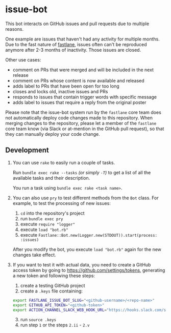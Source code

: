 # issue-bot

This bot interacts on GitHub issues and pull requests due to multiple reasons.

One example are issues that haven't had any activity for multiple months. Due to the fast nature of [fastlane](https://fastlane.tools), issues often can't be reproduced anymore after 2-3 months of inactivity. Those issues are closed.

Other use cases:

- comment on PRs that were merged and will be included in the next release
- comment on PRs whose content is now available and released
- adds label to PRs that have been open for too long
- closes and locks old, inactive issues and PRs
- responds to issues that contain trigger words with specific message
- adds label to issues that require a reply from the original poster

Please note that the issue-bot system run by the `fastlane` core team does not automatically deploy code changes made to this repository. When merging changes to the repository, please let a member of the `fastlane` core team know (via Slack or at-mention in the GitHub pull request), so that they can manually deploy your code change.

## Development

1. You can use `rake` to easily run a couple of tasks.

    Run `bundle exec rake --tasks` _(or simply `-T`)_ to get a list of all the available tasks and their description.

    You run a task using `bundle exec rake <task name>`.

2. You can also use `pry` to test different methods from the `Bot` class. For example, to test the processing of new issues:

    1. `cd` into the repository's project
    2. run `bundle exec pry`
    3. execute `require "logger"`
    4. execute `load "bot.rb"`
    5. execute `Fastlane::Bot.new(Logger.new(STDOUT)).start(process: :issues)`

    After you modify the bot, you execute `load "bot.rb"` again for the new changes take effect.

3. If you want to test it with actual data, you need to create a GitHub access token by going to https://github.com/settings/tokens, generating a new token and following these steps:

    1. create a testing GitHub project
    2. create a `.keys` file containing:

    ```bash
    export FASTLANE_ISSUE_BOT_SLUG="<github-username>/<repo-name>"
    export GITHUB_API_TOKEN="<github-token>"
    export ACTION_CHANNEL_SLACK_WEB_HOOK_URL="https://hooks.slack.com/services/<slack-hook-id>"
    ```

    3. run `source .keys`
    4. run step `1` or the steps `2.ii` - `2.v`
